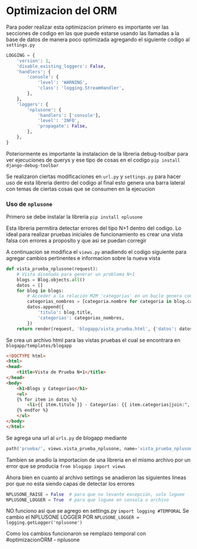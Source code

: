 # **Optimizacion del ORM** #
Para poder realizar esta optimizacion primero es importante ver las secciones de codigo en las que puede estarse usando las llamadas a la base de datos de manera poco optimizada agregando el siguiente codigo al `settings.py`
``` Python
LOGGING = {
    'version': 1,
    'disable_existing_loggers': False,
    'handlers': {
        'console': {
            'level': 'WARNING',
            'class': 'logging.StreamHandler',
        },
    },
    'loggers': {
        'nplusone': {
            'handlers': ['console'],
            'level': 'INFO',
            'propagate': False,
        },
    },
}
```

Poteriormente es importante la instalacion de la libreria debug-toolbar para ver ejecuciones de querys y ese tipo de cosas en el 
codigo
`pip install django-debug-toolbar`

Se realizaron ciertas modificaciones en `url.py` y `settings.py` para hacer uso de esta libreria dentro del codigo al final esto genera una barra lateral con temas de ciertas cosas que se consumen en la ejecucion

### **Uso de  `nplusone`** ###

Primero se debe instalar la libreria
`pip install nplusone`

Esta libreria permitira detectar errores del tipo N+1 dentro del codigo.
Lo ideal para realizar pruebas iniciales de funcionamiento es crear una vista falsa con errores a proposito y que asi se puedan corregir

A continuacion se modifica el `views.py` anadiendo el codigo siguiente para agregar cambios pertinentes e informacion sobre la nueva vista

``` Python
def vista_prueba_nplusone(request):
    # Vista diseñada para generar un problema N+1
    blogs = Blog.objects.all()
    datos = []
    for blog in blogs:
        # Acceder a la relación M2M 'categorias' en un bucle genera consultas N+1
        categorias_nombres = [categoria.nombre for categoria in blog.categorias.all()]
        datos.append({
            'titulo': blog.title,
            'categorias': categorias_nombres,
        })
    return render(request, 'blogapp/vista_prueba.html', {'datos': datos})
```

Se crea un archivo html para las vistas pruebas el cual se encontrara en `blogapp/templates/blogapp`

```html
<!DOCTYPE html>
<html>
<head>
    <title>Vista de Prueba N+1</title>
</head>
<body>
    <h1>Blogs y Categorías</h1>
    <ul>
    {% for item in datos %}
        <li>{{ item.titulo }} - Categorías: {{ item.categorias|join:", " }}</li>
    {% endfor %}
    </ul>
</body>
</html>
```
Se agrega una url al `urls.py` de blogapp mediante

```Python
path('prueba/', views.vista_prueba_nplusone, name='vista_prueba_nplusone'),
```
Tambien se anadio la importacion de una libreria en el mismo archivo por un error que se producia
`from blogapp import views`

Ahora bien en cuanto al archivo settings se anadieron las siguientes lineas por que no esta siendo capas de detectar los errores 
```Python
NPLUSONE_RAISE = False  # para que no levante excepción, solo loguee
NPLUSONE_LOGGER = True  # para que loguee en consola o archivo
```

NO funciono asi que se agrego en settings.py
`import logging #TEMPORAL` 
Se cambio el NPLUSONE LOGGER POR
`NPLUSONE_LOGGER = logging.getLogger('nplusone')`

Como los cambios funcionaron se remplazo temporal con #optimizacionORM - nplusone





